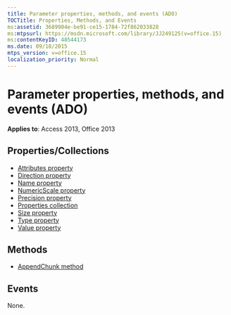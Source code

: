 ```yaml
---
title: Parameter properties, methods, and events (ADO)
TOCTitle: Properties, Methods, and Events
ms:assetid: 3689904e-be91-ce15-1784-72f862033828
ms:mtpsurl: https://msdn.microsoft.com/library/JJ249125(v=office.15)
ms:contentKeyID: 48544173
ms.date: 09/18/2015
mtps_version: v=office.15
localization_priority: Normal
---
```


# Parameter properties, methods, and events (ADO)

**Applies to**: Access 2013, Office 2013

## Properties/Collections

- [Attributes property](attributes-property-ado.md)
- [Direction property](direction-property-ado.md)
- [Name property](name-property-ado.md)
- [NumericScale property](numericscale-property-ado.md)
- [Precision property](precision-property-ado.md)
- [Properties collection](properties-collection-ado.md)
- [Size property](size-property-ado.md)
- [Type property](type-property-ado.md)
- [Value property](value-property-ado.md)


## Methods

- [AppendChunk method](appendchunk-method-ado.md)

## Events

None.

